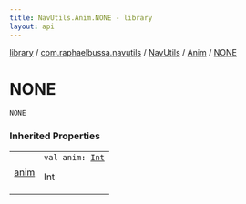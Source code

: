 ```yaml
---
title: NavUtils.Anim.NONE - library
layout: api
---
```


<div class='api-docs-breadcrumbs'><a href="../../../index.html">library</a> / <a href="../../index.html">com.raphaelbussa.navutils</a> / <a href="../index.html">NavUtils</a> / <a href="index.html">Anim</a> / <a href="./-n-o-n-e.html">NONE</a></div>

# NONE

<div class="signature"><code><span class="identifier">NONE</span></code></div>

### Inherited Properties

<table class="api-docs-table">
<tbody>
<tr>
<td markdown="1">

<a href="anim.html">anim</a>


</td>
<td markdown="1">
<div class="signature"><code><span class="keyword">val </span><span class="identifier">anim</span><span class="symbol">: </span><a href="https://kotlinlang.org/api/latest/jvm/stdlib/kotlin/-int/index.html"><span class="identifier">Int</span></a></code></div>

Int


</td>
</tr>
</tbody>
</table>
